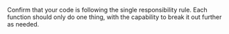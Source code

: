 Confirm that your code is following the single responsibility rule. Each function should only do one thing, with the capability to break it out further as needed.

